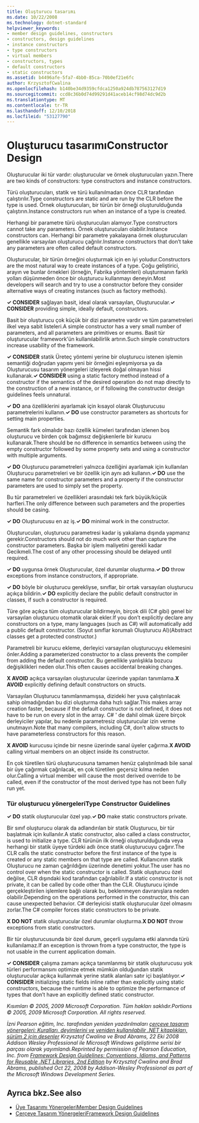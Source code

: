 ```yaml
---
title: Oluşturucu tasarımı
ms.date: 10/22/2008
ms.technology: dotnet-standard
helpviewer_keywords:
- member design guidelines, constructors
- constructors, design guidelines
- instance constructors
- type constructors
- virtual members
- constructors, types
- default constructors
- static constructors
ms.assetid: b4496afe-5fa7-4bb0-85ca-70b0ef21e6fc
author: KrzysztofCwalina
ms.openlocfilehash: b140be34d9359cfdca1250a924db787563127d19
ms.sourcegitcommit: ccd8c36b0d74d99291d41aceb14cf98d74dc9d2b
ms.translationtype: MT
ms.contentlocale: tr-TR
ms.lasthandoff: 12/10/2018
ms.locfileid: "53127790"
---
```

# <a name="constructor-design"></a><span data-ttu-id="15d88-102">Oluşturucu tasarımı</span><span class="sxs-lookup"><span data-stu-id="15d88-102">Constructor Design</span></span>
<span data-ttu-id="15d88-103">Oluşturucular iki tür vardır: oluşturucular ve örnek oluşturucuları yazın.</span><span class="sxs-lookup"><span data-stu-id="15d88-103">There are two kinds of constructors: type constructors and instance constructors.</span></span>  
  
 <span data-ttu-id="15d88-104">Türü oluşturucuları, statik ve türü kullanılmadan önce CLR tarafından çalıştırılır.</span><span class="sxs-lookup"><span data-stu-id="15d88-104">Type constructors are static and are run by the CLR before the type is used.</span></span> <span data-ttu-id="15d88-105">Örnek oluşturucuları, bir türün bir örneği oluşturulduğunda çalıştırın.</span><span class="sxs-lookup"><span data-stu-id="15d88-105">Instance constructors run when an instance of a type is created.</span></span>  
  
 <span data-ttu-id="15d88-106">Herhangi bir parametre türü oluşturucuları alamıyor.</span><span class="sxs-lookup"><span data-stu-id="15d88-106">Type constructors cannot take any parameters.</span></span> <span data-ttu-id="15d88-107">Örnek oluşturucuları olabilir.</span><span class="sxs-lookup"><span data-stu-id="15d88-107">Instance constructors can.</span></span> <span data-ttu-id="15d88-108">Herhangi bir parametre yakalayana örnek oluşturucuları genellikle varsayılan oluşturucu çağrılır.</span><span class="sxs-lookup"><span data-stu-id="15d88-108">Instance constructors that don’t take any parameters are often called default constructors.</span></span>  
  
 <span data-ttu-id="15d88-109">Oluşturucular, bir türün örneğini oluşturmak için en iyi yoludur.</span><span class="sxs-lookup"><span data-stu-id="15d88-109">Constructors are the most natural way to create instances of a type.</span></span> <span data-ttu-id="15d88-110">Çoğu geliştirici, arayın ve bunlar örnekleri (örneğin, Fabrika yöntemleri) oluşturmanın farklı yolları düşünmeden önce bir oluşturucu kullanmayı deneyin.</span><span class="sxs-lookup"><span data-stu-id="15d88-110">Most developers will search and try to use a constructor before they consider alternative ways of creating instances (such as factory methods).</span></span>  
  
 <span data-ttu-id="15d88-111">**✓ CONSIDER** sağlayan basit, ideal olarak varsayılan, Oluşturucular.</span><span class="sxs-lookup"><span data-stu-id="15d88-111">**✓ CONSIDER** providing simple, ideally default, constructors.</span></span>  
  
 <span data-ttu-id="15d88-112">Basit bir oluşturucu çok küçük bir dizi parametre vardır ve tüm parametreleri ilkel veya sabit listeleri.</span><span class="sxs-lookup"><span data-stu-id="15d88-112">A simple constructor has a very small number of parameters, and all parameters are primitives or enums.</span></span> <span data-ttu-id="15d88-113">Basit tür oluşturucular framework'ün kullanılabilirlik artırın.</span><span class="sxs-lookup"><span data-stu-id="15d88-113">Such simple constructors increase usability of the framework.</span></span>  
  
 <span data-ttu-id="15d88-114">**✓ CONSIDER** statik Üreteç yöntemi yerine bir oluşturucu istenen işlemin semantiği doğrudan yapımı yeni bir örneğini eşleşmiyorsa ya da Oluşturucusu tasarım yönergeleri izleyerek doğal olmayan hissi kullanarak.</span><span class="sxs-lookup"><span data-stu-id="15d88-114">**✓ CONSIDER** using a static factory method instead of a constructor if the semantics of the desired operation do not map directly to the construction of a new instance, or if following the constructor design guidelines feels unnatural.</span></span>  
  
 <span data-ttu-id="15d88-115">**✓ DO** ana özelliklerini ayarlamak için kısayol olarak Oluşturucusu parametrelerini kullanın.</span><span class="sxs-lookup"><span data-stu-id="15d88-115">**✓ DO** use constructor parameters as shortcuts for setting main properties.</span></span>  
  
 <span data-ttu-id="15d88-116">Semantik fark olmalıdır bazı özellik kümeleri tarafından izlenen boş oluşturucu ve birden çok bağımsız değişkenlerle bir kurucu kullanarak.</span><span class="sxs-lookup"><span data-stu-id="15d88-116">There should be no difference in semantics between using the empty constructor followed by some property sets and using a constructor with multiple arguments.</span></span>  
  
 <span data-ttu-id="15d88-117">**✓ DO** Oluşturucu parametreleri yalnızca özelliğini ayarlamak için kullanılan Oluşturucu parametreleri ve bir özellik için aynı adı kullanın.</span><span class="sxs-lookup"><span data-stu-id="15d88-117">**✓ DO** use the same name for constructor parameters and a property if the constructor parameters are used to simply set the property.</span></span>  
  
 <span data-ttu-id="15d88-118">Bu tür parametreleri ve özellikleri arasındaki tek fark büyük/küçük harfleri.</span><span class="sxs-lookup"><span data-stu-id="15d88-118">The only difference between such parameters and the properties should be casing.</span></span>  
  
 <span data-ttu-id="15d88-119">**✓ DO** Oluşturucusu en az iş.</span><span class="sxs-lookup"><span data-stu-id="15d88-119">**✓ DO** minimal work in the constructor.</span></span>  
  
 <span data-ttu-id="15d88-120">Oluşturucuları, oluşturucu parametresi kadar iş yakalama dışında yapmanız gerekir.</span><span class="sxs-lookup"><span data-stu-id="15d88-120">Constructors should not do much work other than capture the constructor parameters.</span></span> <span data-ttu-id="15d88-121">Başka bir işlem maliyetini gerekli kadar Gecikmeli.</span><span class="sxs-lookup"><span data-stu-id="15d88-121">The cost of any other processing should be delayed until required.</span></span>  
  
 <span data-ttu-id="15d88-122">**✓ DO** uygunsa örnek Oluşturucular, özel durumlar oluşturma.</span><span class="sxs-lookup"><span data-stu-id="15d88-122">**✓ DO** throw exceptions from instance constructors, if appropriate.</span></span>  
  
 <span data-ttu-id="15d88-123">**✓ DO** böyle bir oluşturucu gerekliyse, sınıflar, bir ortak varsayılan oluşturucu açıkça bildirin.</span><span class="sxs-lookup"><span data-stu-id="15d88-123">**✓ DO** explicitly declare the public default constructor in classes, if such a constructor is required.</span></span>  
  
 <span data-ttu-id="15d88-124">Türe göre açıkça tüm oluşturucular bildirmeyin, birçok dili (C# gibi) genel bir varsayılan oluşturucu otomatik olarak ekler.</span><span class="sxs-lookup"><span data-stu-id="15d88-124">If you don’t explicitly declare any constructors on a type, many languages (such as C#) will automatically add a public default constructor.</span></span> <span data-ttu-id="15d88-125">(Soyut sınıflar korumalı Oluşturucu Al)</span><span class="sxs-lookup"><span data-stu-id="15d88-125">(Abstract classes get a protected constructor.)</span></span>  
  
 <span data-ttu-id="15d88-126">Parametreli bir kurucu ekleme, derleyici varsayılan oluşturucuyu eklemesini önler.</span><span class="sxs-lookup"><span data-stu-id="15d88-126">Adding a parameterized constructor to a class prevents the compiler from adding the default constructor.</span></span> <span data-ttu-id="15d88-127">Bu genellikle yanlışlıkla bozucu değişiklikleri neden olur.</span><span class="sxs-lookup"><span data-stu-id="15d88-127">This often causes accidental breaking changes.</span></span>  
  
 <span data-ttu-id="15d88-128">**X AVOID** açıkça varsayılan oluşturucular üzerinde yapıları tanımlama.</span><span class="sxs-lookup"><span data-stu-id="15d88-128">**X AVOID** explicitly defining default constructors on structs.</span></span>  
  
 <span data-ttu-id="15d88-129">Varsayılan Oluşturucu tanımlanmamışsa, dizideki her yuva çalıştırılacak sahip olmadığından bu dizi oluşturma daha hızlı sağlar.</span><span class="sxs-lookup"><span data-stu-id="15d88-129">This makes array creation faster, because if the default constructor is not defined, it does not have to be run on every slot in the array.</span></span> <span data-ttu-id="15d88-130">C# ' de dahil olmak üzere birçok derleyiciler yapılar, bu nedenle parametresiz oluşturucular izin verme unutmayın.</span><span class="sxs-lookup"><span data-stu-id="15d88-130">Note that many compilers, including C#, don’t allow structs to have parameterless constructors for this reason.</span></span>  
  
 <span data-ttu-id="15d88-131">**X AVOID** kurucusu içinde bir nesne üzerinde sanal üyeler çağırma.</span><span class="sxs-lookup"><span data-stu-id="15d88-131">**X AVOID** calling virtual members on an object inside its constructor.</span></span>  
  
 <span data-ttu-id="15d88-132">En çok türetilen türü oluşturucusuna tamamen henüz çalıştırılmadı bile sanal bir üye çağırmak çağrılacak, en çok türetilen geçersiz kılma neden olur.</span><span class="sxs-lookup"><span data-stu-id="15d88-132">Calling a virtual member will cause the most derived override to be called, even if the constructor of the most derived type has not been fully run yet.</span></span>  
  
### <a name="type-constructor-guidelines"></a><span data-ttu-id="15d88-133">Tür oluşturucu yönergeleri</span><span class="sxs-lookup"><span data-stu-id="15d88-133">Type Constructor Guidelines</span></span>  
 <span data-ttu-id="15d88-134">**✓ DO** statik oluşturucular özel yap.</span><span class="sxs-lookup"><span data-stu-id="15d88-134">**✓ DO** make static constructors private.</span></span>  
  
 <span data-ttu-id="15d88-135">Bir sınıf oluşturucu olarak da adlandırılan bir statik Oluşturucu, bir tür başlatmak için kullanılır.</span><span class="sxs-lookup"><span data-stu-id="15d88-135">A static constructor, also called a class constructor, is used to initialize a type.</span></span> <span data-ttu-id="15d88-136">CLR türünün ilk örneği oluşturulduğunda veya herhangi bir statik üyeye türdeki adlı önce statik oluşturucuyu çağırır.</span><span class="sxs-lookup"><span data-stu-id="15d88-136">The CLR calls the static constructor before the first instance of the type is created or any static members on that type are called.</span></span> <span data-ttu-id="15d88-137">Kullanıcının statik Oluşturucu ne zaman çağrıldığını üzerinde denetimi yoktur.</span><span class="sxs-lookup"><span data-stu-id="15d88-137">The user has no control over when the static constructor is called.</span></span> <span data-ttu-id="15d88-138">Statik oluşturucu özel değilse, CLR dışındaki kod tarafından çağrılabilir.</span><span class="sxs-lookup"><span data-stu-id="15d88-138">If a static constructor is not private, it can be called by code other than the CLR.</span></span> <span data-ttu-id="15d88-139">Oluşturucu içinde gerçekleştirilen işlemlere bağlı olarak bu, beklenmeyen davranışlara neden olabilir.</span><span class="sxs-lookup"><span data-stu-id="15d88-139">Depending on the operations performed in the constructor, this can cause unexpected behavior.</span></span> <span data-ttu-id="15d88-140">C# derleyicisi statik oluşturucular özel olmasını zorlar.</span><span class="sxs-lookup"><span data-stu-id="15d88-140">The C# compiler forces static constructors to be private.</span></span>  
  
 <span data-ttu-id="15d88-141">**X DO NOT** statik oluşturucular özel durumlar oluşturma.</span><span class="sxs-lookup"><span data-stu-id="15d88-141">**X DO NOT** throw exceptions from static constructors.</span></span>  
  
 <span data-ttu-id="15d88-142">Bir tür oluşturucusunda bir özel durum, geçerli uygulama etki alanında türü kullanılamaz.</span><span class="sxs-lookup"><span data-stu-id="15d88-142">If an exception is thrown from a type constructor, the type is not usable in the current application domain.</span></span>  
  
 <span data-ttu-id="15d88-143">**✓ CONSIDER** çalışma zamanı açıkça tanımlanmış bir statik oluşturucusu yok türleri performansını optimize etmek mümkün olduğundan statik oluşturucular açıkça kullanmak yerine statik alanları satır içi başlatılıyor.</span><span class="sxs-lookup"><span data-stu-id="15d88-143">**✓ CONSIDER** initializing static fields inline rather than explicitly using static constructors, because the runtime is able to optimize the performance of types that don’t have an explicitly defined static constructor.</span></span>  
  
 <span data-ttu-id="15d88-144">*Kısımları © 2005, 2009 Microsoft Corporation. Tüm hakları saklıdır.*</span><span class="sxs-lookup"><span data-stu-id="15d88-144">*Portions © 2005, 2009 Microsoft Corporation. All rights reserved.*</span></span>  
  
 <span data-ttu-id="15d88-145">*İzni Pearson eğitim, Inc. tarafından yeniden yazdırılmaları [çerçeve tasarım yönergeleri: Kuralları, deyimlerini ve yeniden kullanılabilir .NET kitaplıkları, sürüm 2 için desenler](https://www.informit.com/store/framework-design-guidelines-conventions-idioms-and-9780321545619) Krzysztof Cwalina ve Brad Abrams, 22 Eki 2008 Addison Wesley Professional ile Microsoft Windows geliştirme serisi bir parçası olarak yayımlandı.*</span><span class="sxs-lookup"><span data-stu-id="15d88-145">*Reprinted by permission of Pearson Education, Inc. from [Framework Design Guidelines: Conventions, Idioms, and Patterns for Reusable .NET Libraries, 2nd Edition](https://www.informit.com/store/framework-design-guidelines-conventions-idioms-and-9780321545619) by Krzysztof Cwalina and Brad Abrams, published Oct 22, 2008 by Addison-Wesley Professional as part of the Microsoft Windows Development Series.*</span></span>  
  
## <a name="see-also"></a><span data-ttu-id="15d88-146">Ayrıca bkz.</span><span class="sxs-lookup"><span data-stu-id="15d88-146">See also</span></span>

- [<span data-ttu-id="15d88-147">Üye Tasarımı Yönergeleri</span><span class="sxs-lookup"><span data-stu-id="15d88-147">Member Design Guidelines</span></span>](../../../docs/standard/design-guidelines/member.md)  
- [<span data-ttu-id="15d88-148">Çerçeve Tasarım Yönergeleri</span><span class="sxs-lookup"><span data-stu-id="15d88-148">Framework Design Guidelines</span></span>](../../../docs/standard/design-guidelines/index.md)

